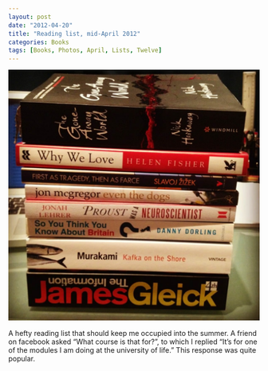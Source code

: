 ```yaml
---
layout: post
date: "2012-04-20"
title: "Reading list, mid-April 2012"
categories: Books
tags: [Books, Photos, April, Lists, Twelve]
---
```


![A hefty reading list that should keep me occupied into the summer.](/assets/images/other/April-2012-Bookstack.jpg)

A hefty reading list that should keep me occupied into the summer. A friend on facebook asked “What course is that for?”, to which I replied “It’s for one of the modules I am doing at the university of life.” This response was quite popular.
